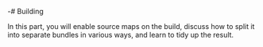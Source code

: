 -# Building

In this part, you will enable source maps on the build, discuss how to split it into separate bundles in various ways, and learn to tidy up the result.
